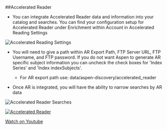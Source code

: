 ##Accelerated Reader

- You can integrate Accelerated Reader data and information into your catalog and searches. You can find your configuration setup for Accelerated Reader under Enrichment within Account in Accelerated Reading Settings

![Accelerated Reading Settings](/manual/images/Accelerated-Reader.png)

- You will need to give a path within AR Export Path, FTP Server URL, FTP Username, and FTP password. If you do not want Aspen to generate AR specific subject information you can uncheck the check boxes for 'Index Series' and 'Index indexSubjects'.
  - For AR export path use: data/aspen-discovery/accelerated_reader

- Once AR is integrated, you will have the ability to narrow searches by AR data

![Accelerated Reader Searches](/manual/images/Accelerated-Reader-Facets.png)

[![Accelerated Reader](/manual/images/Accelerated-Reader.png)](https://youtu.be/FSPzWPiyd_4)

[Watch on Youtube](https://youtu.be/FSPzWPiyd_4)
